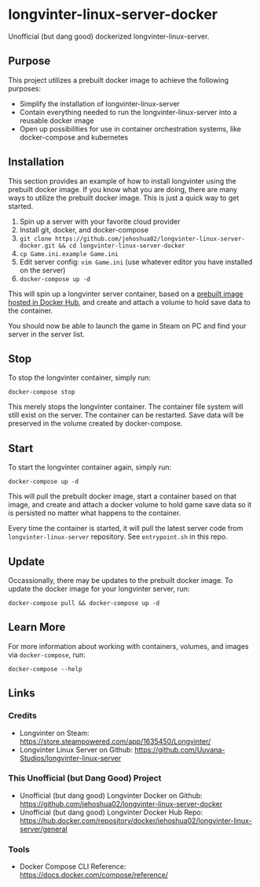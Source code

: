 # longvinter-linux-server-docker

Unofficial (but dang good) dockerized longvinter-linux-server.

## Purpose

This project utilizes a prebuilt docker image to achieve the following purposes:

- Simplify the installation of longvinter-linux-server
- Contain everything needed to run the longvinter-linux-server into a reusable docker image
- Open up possibilities for use in container orchestration systems, like docker-compose and kubernetes

## Installation

This section provides an example of how to install longvinter using the prebuilt docker image. If you know what you are doing, there are many ways to utilize the prebuilt docker image. This is just a quick way to get started.

1. Spin up a server with your favorite cloud provider
2. Install git, docker, and docker-compose
3. `git clone https://github.com/jehoshua02/longvinter-linux-server-docker.git && cd longvinter-linux-server-docker`
4. `cp Game.ini.example Game.ini`
5. Edit server config: `vim Game.ini` (use whatever editor you have installed on the server)
6. `docker-compose up -d`

This will spin up a longvinter server container, based on a [prebuilt image hosted in Docker Hub](https://hub.docker.com/repository/docker/jehoshua02/longvinter-linux-server/general), and create and attach a volume to hold save data to the container.

You should now be able to launch the game in Steam on PC and find your server in the server list.

## Stop

To stop the longvinter container, simply run:

```
docker-compose stop
```

This merely stops the longvinter container. The container file system will still exist on the server. The container can be restarted. Save data will be preserved in the volume created by docker-compose.

## Start

To start the longvinter container again, simply run:

```
docker-compose up -d
```

This will pull the prebuilt docker image, start a container based on that image, and create and attach a docker volume to hold game save data so it is persisted no matter what happens to the container.

Every time the container is started, it will pull the latest server code from `longvinter-linux-server` repository. See `entrypoint.sh` in this repo.

## Update

Occassionally, there may be updates to the prebuilt docker image. To update the docker image for your longvinter server, run:

```
docker-compose pull && docker-compose up -d
```

## Learn More

For more information about working with containers, volumes, and images via `docker-compose`, run:

```
docker-compose --help
```

## Links

### Credits

- Longvinter on Steam: https://store.steampowered.com/app/1635450/Longvinter/
- Longvinter Linux Server on Github: https://github.com/Uuvana-Studios/longvinter-linux-server

### This Unofficial (but Dang Good) Project

- Unofficial (but dang good) Longvinter Docker on Github: https://github.com/jehoshua02/longvinter-linux-server-docker
- Unofficial (but dang good) Longvinter Docker Hub Repo: https://hub.docker.com/repository/docker/jehoshua02/longvinter-linux-server/general

### Tools

- Docker Compose CLI Reference: https://docs.docker.com/compose/reference/ 

